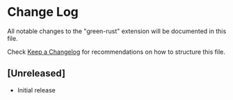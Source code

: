 # Change Log

All notable changes to the "green-rust" extension will be documented in this file.

Check [Keep a Changelog](http://keepachangelog.com/) for recommendations on how to structure this file.

## [Unreleased]

- Initial release

